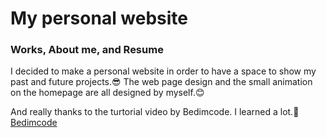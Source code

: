 # My personal website
### Works, About me, and Resume
I decided to make a personal website in order to have a space to show my past and future projects.😎
The web page design and the small animation on the homepage are all designed by myself.😊

And really thanks to the turtorial video by Bedimcode. I learned a lot.🙌
[Bedimcode](https://www.youtube.com/c/Bedimcode)
